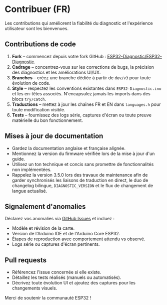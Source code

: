 # Contribuer (FR)

Les contributions qui améliorent la fiabilité du diagnostic et l'expérience utilisateur sont les bienvenues.

## Contributions de code
1. **Fork** – commencez depuis votre fork GitHub : [ESP32-Diagnostic/ESP32-Diagnostic](https://github.com/ESP32-Diagnostic/ESP32-Diagnostic/fork).
2. **Cadrage** – concentrez-vous sur les corrections de bugs, la précision des diagnostics et les améliorations UI/UX.
3. **Branches** – créez une branche dédiée à partir de `dev/v3` pour toute évolution de code.
4. **Style** – respectez les conventions existantes dans `ESP32-Diagnostic.ino` et les en-têtes associés. N'encapsulez jamais les imports dans des blocs `try/catch`.
5. **Traductions** – mettez à jour les chaînes FR et EN dans `languages.h` pour toute modification visible.
6. **Tests** – fournissez des logs série, captures d'écran ou toute preuve matérielle du bon fonctionnement.

## Mises à jour de documentation
- Gardez la documentation anglaise et française alignée.
- Mentionnez la version du firmware vérifiée lors de la mise à jour d'un guide.
- Utilisez un ton technique et concis sans promettre de fonctionnalités non implémentées.
- Rappelez la version 3.5.0 lors des travaux de maintenance afin de garder synchronisés les liaisons de traduction en direct, le duo de changelog bilingue, `DIAGNOSTIC_VERSION` et le flux de changement de langue actualisé.

## Signalement d'anomalies
Déclarez vos anomalies via [GitHub Issues](https://github.com/ESP32-Diagnostic/ESP32-Diagnostic/issues/new/choose) et incluez :
- Modèle et révision de la carte.
- Version de l'Arduino IDE et de l'Arduino Core ESP32.
- Étapes de reproduction avec comportement attendu vs observé.
- Logs série ou captures d'écran pertinents.

## Pull requests
- Référencez l'issue concernée si elle existe.
- Détaillez les tests réalisés (manuels ou automatisés).
- Décrivez toute évolution UI et ajoutez des captures pour les changements visuels.

Merci de soutenir la communauté ESP32 !

